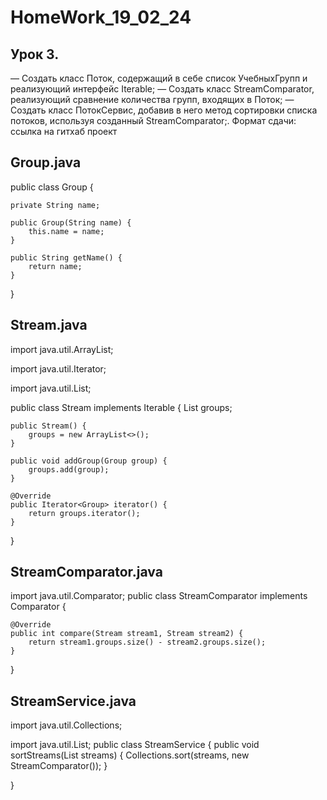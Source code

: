 # HomeWork_19_02_24

## Урок 3. 
— Создать класс Поток, содержащий в себе список УчебныхГрупп и реализующий интерфейс Iterable;
— Создать класс StreamComparator, реализующий сравнение количества групп, входящих в Поток;
— Создать класс ПотокСервис, добавив в него метод сортировки списка потоков, используя созданный StreamComparator;.
Формат сдачи: ссылка на гитхаб проект

## Group.java 


public class Group {

    private String name;

    public Group(String name) {
        this.name = name;
    }

    public String getName() {
        return name;
    }
}

## Stream.java

import java.util.ArrayList;

import java.util.Iterator;

import java.util.List;


public class Stream implements Iterable<Group> {
    List<Group> groups;

    public Stream() {
        groups = new ArrayList<>();
    }

    public void addGroup(Group group) {
        groups.add(group);
    }

    @Override
    public Iterator<Group> iterator() {
        return groups.iterator();
    }
}

## StreamComparator.java

import java.util.Comparator;
public class StreamComparator implements Comparator<Stream> {

    @Override
    public int compare(Stream stream1, Stream stream2) {
        return stream1.groups.size() - stream2.groups.size();
    }
}

## StreamService.java

import java.util.Collections;

import java.util.List;
public class StreamService {
    public void sortStreams(List<Stream> streams) {
        Collections.sort(streams, new StreamComparator());
    }

}







